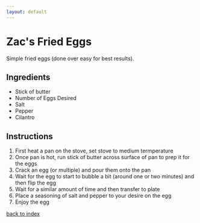 ```yaml
---
layout: default
---
```


# Zac's Fried Eggs
Simple fried eggs (done over easy for best results).

## Ingredients

- Stick of butter
- Number of Eggs Desired
- Salt
- Pepper
- Cilantro

## Instructions
1. First heat a pan on the stove, set stove to medium termperature
2. Once pan is hot, run stick of butter across surface of pan to prep it for the eggs
3. Crack an egg (or multiple) and pour them onto the pan
4. Wait for the egg to start to bubble a bit (around one or two minutes) and then flip the egg
5. Wait for a similar amount of time and then transfer to plate
6. Place a seasoning of salt and pepper to your desire on the egg
7. Enjoy the egg

<!--
Keep this link to return to the index
-->
[back to index](../)